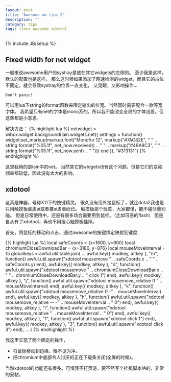 ```yaml
---
layout: post
title: "Awesome wm tips 2"
description: ""
category: tips
tags: linux awesome xdotool
---
```

{% include JB/setup %}

## Fixed width for net widget

一般来说awesome用户的systray是放在其它widgets的左侧的。
至少我是这样，默认的配置也是这样。
那么这时候如果添加了网速检测的widget，而且它的占位不固定，就会导致systray的位置一直变化，
又晃眼，又影响操作...

`Don't panic!`

可以用lua下string的format函数来限定输出的位宽。当然同时需要配合一款等宽字体。
我希望只有net的字体是mono系的，所以我不能改变全局的字体设置。但这些都是小意思。

解决方法：
{% highlight lua %}
netwidget = wibox.widget.background(lain.widgets.net({
    settings = function()
        widget:set_markup(markup.font("Monofur 12",
        markup("#7AC82E", " " .. string.format("%05.1f", net_now.received))
        .. " " ..
        markup("#46A8C3", " " .. string.format("%05.1f", net_now.sent) .. " ")))
    end
}), "#313131")
{% endhighlight %}

这里我用的是lain中的net。
当然其它的widgets也有这个问题，但是它们的变动频率都较低。因此没有太大的影响。

## xdotool

这真是神器，号称X11下的按键精灵。
很久没有用外接鼠标了，就连dota2我也是只用触摸板虐虐ai或者被ai虐虐而已。
触摸板那个玩意，大家都懂，能不碰尽量别碰。
但是日常使用中，还是有很多场合需要用到鼠标。（比如可恶的flash）
但是自从有了xdotool，再也不用担心触摸板挂掉。

首先，将鼠标的移动和点击，通过awesome的按键绑定映射到键盘

{% highlight lua %}
local safeCoords               = {x=1600, y=900}
local chromiumCloseDownloadBar = {x=3180, y=876}
local mouseMoveInterval        = 15
globalkeys = awful.util.table.join(
...
awful.key({ modkey, altkey }, "m", function() awful.util.spawn("xdotool mousemove " .. safeCoords.x .. " " .. safeCoords.y) end),
awful.key({ modkey, altkey }, "d", function() awful.util.spawn("xdotool mousemove " .. chromiumCloseDownloadBar.x .. " " .. chromiumCloseDownloadBar.y .. " click 1") end),
awful.key({ modkey, altkey }, "j", function() awful.util.spawn("xdotool mousemove_relative 0 " .. mouseMoveInterval) end),
awful.key({ modkey, altkey }, "k", function() awful.util.spawn("xdotool mousemove_relative 0 -" .. mouseMoveInterval) end),
awful.key({ modkey, altkey }, "h", function() awful.util.spawn("xdotool mousemove_relative -- -" .. mouseMoveInterval .. " 0") end),
awful.key({ modkey, altkey }, "l", function() awful.util.spawn("xdotool mousemove_relative " .. mouseMoveInterval .. " 0") end),
awful.key({ modkey, altkey }, "1", function() awful.util.spawn("xdotool click 1") end),
awful.key({ modkey, altkey }, "3", function() awful.util.spawn("xdotool click 3") end),
... )
{% endhighlight %}

我这里实现了两个固定的操作，

* 将鼠标移动到边缘，眼不见为净。
* 把chromium中底部令人讨厌的正在下载条关闭(全屏的时候)。

当然xdotool的功能还有很多。可惜我不打页游，要不然写个挂机脚本啥的，非常的妥帖。
